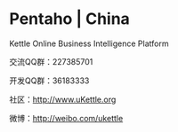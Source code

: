 # Pentaho | China

Kettle Online Business Intelligence Platform


交流QQ群：227385701

开发QQ群：36183333

社区：<a href="http://www.uKettle.org" target="_blank">http://www.uKettle.org</a>

微博：<a href="http://weibo.com/ukettle" target="_blank">http://weibo.com/ukettle</a>
